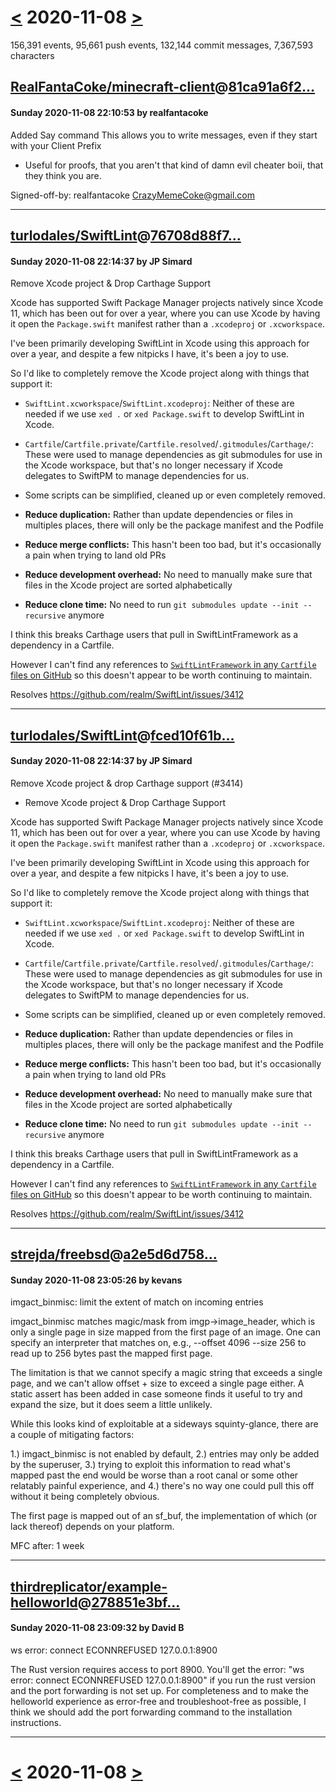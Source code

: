 # [<](2020-11-07.md) 2020-11-08 [>](2020-11-09.md)

156,391 events, 95,661 push events, 132,144 commit messages, 7,367,593 characters


## [RealFantaCoke/minecraft-client](https://github.com/RealFantaCoke/minecraft-client)@[81ca91a6f2...](https://github.com/RealFantaCoke/minecraft-client/commit/81ca91a6f2d0e99bead7651c17100f04da22f3e8)
#### Sunday 2020-11-08 22:10:53 by realfantacoke

Added Say command
This allows you to write messages, even if they start with your Client Prefix

* Useful for proofs, that you aren't that kind of damn evil cheater boii, that they think you are.

Signed-off-by: realfantacoke <CrazyMemeCoke@gmail.com>

---
## [turlodales/SwiftLint](https://github.com/turlodales/SwiftLint)@[76708d88f7...](https://github.com/turlodales/SwiftLint/commit/76708d88f76b9606b424e7c1a249ff52eca39493)
#### Sunday 2020-11-08 22:14:37 by JP Simard

Remove Xcode project & Drop Carthage Support

Xcode has supported Swift Package Manager projects natively since Xcode
11, which has been out for over a year, where you can use Xcode by
having it open the `Package.swift` manifest rather than a `.xcodeproj`
or `.xcworkspace`.

I've been primarily developing SwiftLint in Xcode using this approach
for over a year, and despite a few nitpicks I have, it's been a joy to
use.

So I'd like to completely remove the Xcode project along with things
that support it:

* `SwiftLint.xcworkspace`/`SwiftLint.xcodeproj`: Neither of these are
  needed if we use `xed .` or `xed Package.swift` to develop SwiftLint
  in Xcode.
* `Cartfile`/`Cartfile.private`/`Cartfile.resolved`/`.gitmodules`/`Carthage/`:
  These were used to manage dependencies as git submodules for use in
  the Xcode workspace, but that's no longer necessary if Xcode delegates
  to SwiftPM to manage dependencies for us.
* Some scripts can be simplified, cleaned up or even completely removed.

* **Reduce duplication:** Rather than update dependencies or files in
  multiples places, there will only be the package manifest and the
  Podfile
* **Reduce merge conflicts:** This hasn't been too bad, but it's
  occasionally a pain when trying to land old PRs
* **Reduce development overhead:** No need to manually make sure that
  files in the Xcode project are sorted alphabetically
* **Reduce clone time:** No need to run
  `git submodules update --init --recursive` anymore

I think this breaks Carthage users that pull in SwiftLintFramework as a
dependency in a Cartfile.

However I can't find any references to [`SwiftLintFramework` in any
`Cartfile` files on GitHub](https://github.com/search?q=swiftlintframework+filename%3ACartfile&type=Code&ref=advsearch&l=&l=)
so this doesn't appear to be worth continuing to maintain.

Resolves https://github.com/realm/SwiftLint/issues/3412

---
## [turlodales/SwiftLint](https://github.com/turlodales/SwiftLint)@[fced10f61b...](https://github.com/turlodales/SwiftLint/commit/fced10f61b2ca2ae03ce8b7003989876f149252f)
#### Sunday 2020-11-08 22:14:37 by JP Simard

Remove Xcode project & drop Carthage support (#3414)

* Remove Xcode project & Drop Carthage Support

Xcode has supported Swift Package Manager projects natively since Xcode
11, which has been out for over a year, where you can use Xcode by
having it open the `Package.swift` manifest rather than a `.xcodeproj`
or `.xcworkspace`.

I've been primarily developing SwiftLint in Xcode using this approach
for over a year, and despite a few nitpicks I have, it's been a joy to
use.

So I'd like to completely remove the Xcode project along with things
that support it:

* `SwiftLint.xcworkspace`/`SwiftLint.xcodeproj`: Neither of these are
  needed if we use `xed .` or `xed Package.swift` to develop SwiftLint
  in Xcode.
* `Cartfile`/`Cartfile.private`/`Cartfile.resolved`/`.gitmodules`/`Carthage/`:
  These were used to manage dependencies as git submodules for use in
  the Xcode workspace, but that's no longer necessary if Xcode delegates
  to SwiftPM to manage dependencies for us.
* Some scripts can be simplified, cleaned up or even completely removed.

* **Reduce duplication:** Rather than update dependencies or files in
  multiples places, there will only be the package manifest and the
  Podfile
* **Reduce merge conflicts:** This hasn't been too bad, but it's
  occasionally a pain when trying to land old PRs
* **Reduce development overhead:** No need to manually make sure that
  files in the Xcode project are sorted alphabetically
* **Reduce clone time:** No need to run
  `git submodules update --init --recursive` anymore

I think this breaks Carthage users that pull in SwiftLintFramework as a
dependency in a Cartfile.

However I can't find any references to [`SwiftLintFramework` in any
`Cartfile` files on GitHub](https://github.com/search?q=swiftlintframework+filename%3ACartfile&type=Code&ref=advsearch&l=&l=)
so this doesn't appear to be worth continuing to maintain.

Resolves https://github.com/realm/SwiftLint/issues/3412

---
## [strejda/freebsd](https://github.com/strejda/freebsd)@[a2e5d6d758...](https://github.com/strejda/freebsd/commit/a2e5d6d758fab1dfb42fe13aaea5c1e1d647a722)
#### Sunday 2020-11-08 23:05:26 by kevans

imgact_binmisc: limit the extent of match on incoming entries

imgact_binmisc matches magic/mask from imgp->image_header, which is only a
single page in size mapped from the first page of an image. One can specify
an interpreter that matches on, e.g., --offset 4096 --size 256 to read up to
256 bytes past the mapped first page.

The limitation is that we cannot specify a magic string that exceeds a
single page, and we can't allow offset + size to exceed a single page
either.  A static assert has been added in case someone finds it useful to
try and expand the size, but it does seem a little unlikely.

While this looks kind of exploitable at a sideways squinty-glance, there are
a couple of mitigating factors:

1.) imgact_binmisc is not enabled by default,
2.) entries may only be added by the superuser,
3.) trying to exploit this information to read what's mapped past the end
  would be worse than a root canal or some other relatably painful
  experience, and
4.) there's no way one could pull this off without it being completely
  obvious.

The first page is mapped out of an sf_buf, the implementation of which (or
lack thereof) depends on your platform.

MFC after:	1 week

---
## [thirdreplicator/example-helloworld](https://github.com/thirdreplicator/example-helloworld)@[278851e3bf...](https://github.com/thirdreplicator/example-helloworld/commit/278851e3bf9718976a46af996a5a1f467d50dfff)
#### Sunday 2020-11-08 23:09:32 by David B

ws error: connect ECONNREFUSED 127.0.0.1:8900

The Rust version requires access to port 8900. You'll get the error: "ws error: connect ECONNREFUSED 127.0.0.1:8900" if you run the rust version and the port forwarding is not set up. For completeness and to make the helloworld experience as error-free and troubleshoot-free as possible, I think we should add the port forwarding command to the installation instructions.

---

# [<](2020-11-07.md) 2020-11-08 [>](2020-11-09.md)

